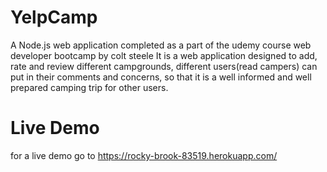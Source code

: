 # YelpCamp
A Node.js web application completed as a part of the udemy course web developer bootcamp by colt steele
It is a web application designed to add, rate and review different campgrounds, different users(read campers) can put in their comments and concerns,
so that it is a well informed and well prepared camping trip for other users.

# Live Demo
for a live demo go to https://rocky-brook-83519.herokuapp.com/


